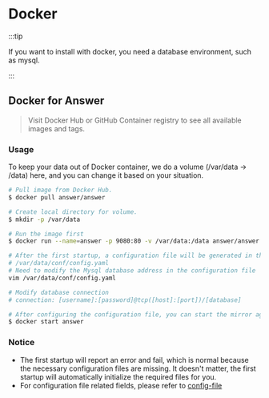 ---
---

# Docker

:::tip

If you want to install with docker, you need a database environment, such as mysql.

:::


## Docker for Answer
> Visit Docker Hub or GitHub Container registry to see all available images and tags.

### Usage
To keep your data out of Docker container, we do a volume (/var/data -> /data) here, and you can change it based on your situation.

```bash
# Pull image from Docker Hub.
$ docker pull answer/answer

# Create local directory for volume.
$ mkdir -p /var/data

# Run the image first
$ docker run --name=answer -p 9080:80 -v /var/data:/data answer/answer

# After the first startup, a configuration file will be generated in the /var/data directory
# /var/data/conf/config.yaml
# Need to modify the Mysql database address in the configuration file
vim /var/data/conf/config.yaml

# Modify database connection
# connection: [username]:[password]@tcp([host]:[port])/[database]

# After configuring the configuration file, you can start the mirror again to start the service
$ docker start answer

```

### Notice
- The first startup will report an error and fail, which is normal because the necessary configuration files are missing. It doesn't matter, the first startup will automatically initialize the required files for you.
- For configuration file related fields, please refer to [config-file](../Usage/configfile)